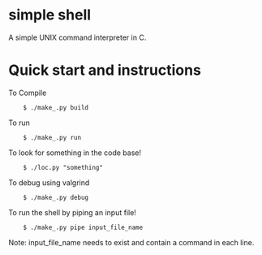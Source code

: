 # simple shell
A simple UNIX command interpreter in C.
# Quick start and instructions

To Compile

``` console
    $ ./make_.py build
```
To run

``` console
    $ ./make_.py run
```

To look for something in the code base!

``` console
    $ ./loc.py "something"
```
To debug using valgrind
``` console
    $ ./make_.py debug
```

To run the shell by piping an input file!
``` console
    $ ./make_.py pipe input_file_name
```
Note: input_file_name needs to exist and contain a command in each line.
